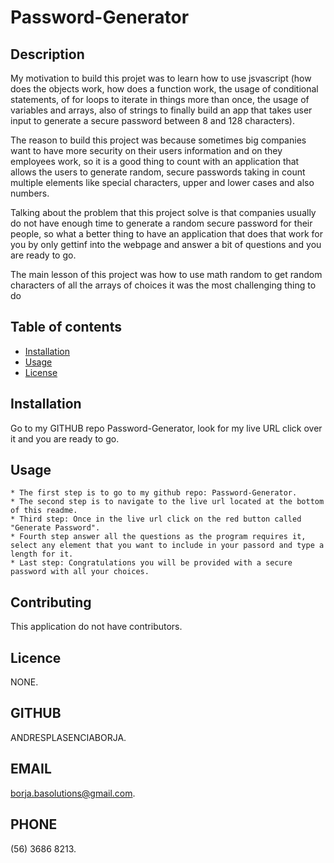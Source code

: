 # Password-Generator

  ## Description
  
  My motivation to build this projet was to learn how to use jsvascript (how does the objects work, how does a function work, the usage of conditional statements, of for loops to iterate in things more than once, the usage of variables and arrays, also of strings to finally build an app that takes user input to generate a secure password between 8 and 128 characters).
  
  The reason to build this project was because sometimes big companies want to have more security on their users information and on they employees work, so it is a good thing to count with an application that allows the users to generate random, secure passwords taking in count multiple elements like special characters, upper and lower cases and also numbers.
  
  Talking about the problem that this project solve is that companies usually do not have enough time to generate a random secure password for their people, so what a better thing to have an application that does that work for you by only gettinf into the webpage and answer a bit of questions and you are ready to go.
  
  The main lesson of this project was how to use math random to get random characters of all the arrays of choices it was the most challenging thing to do
  
  ## Table of contents
  
  - [Installation](#installation)
  - [Usage](#usage)
  - [License](#license)
  
  ## Installation
  
  Go to my GITHUB repo Password-Generator, look for my live URL click over it and you are ready to go.
  
  ## Usage
  
    * The first step is to go to my github repo: Password-Generator.
    * The second step is to navigate to the live url located at the bottom of this readme.
    * Third step: Once in the live url click on the red button called "Generate Password".
    * Fourth step answer all the questions as the program requires it, select any element that you want to include in your passord and type a length for it.
    * Last step: Congratulations you will be provided with a secure password with all your choices.
  
  ## Contributing
  
  This application do not have contributors.
  
  
  ## Licence
  
  NONE.

  ## GITHUB
  
  ANDRESPLASENCIABORJA.
  
  ## EMAIL

  borja.basolutions@gmail.com.
  
  ## PHONE

  (56) 3686 8213.